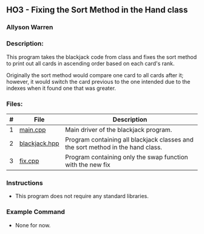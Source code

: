 ## HO3 - Fixing the Sort Method in the Hand class
### Allyson Warren
### Description:

This program takes the blackjack code from class and fixes the sort method to print out all cards in 
ascending order based on each card's rank.

Originally the sort method would compare one card to all cards after it; however, it would switch the card previous to the one intended due to the indexes when it found one that was greater.

### Files:

|   #   | File                                                                                         | Description                     |
| :---: | -------------------------------------------------------------------------------------------- | ------------------------------- |
|   1   | [main.cpp](https://github.com/apwarren/2143-OOP-Warren/blob/master/Assignments/H03/main.cpp) | Main driver of the blackjack program. |
|   2   | [blackjack.hpp](https://github.com/apwarren/2143-OOP-Warren/blob/master/Assignments/H03/blackjack.hpp) | Program containing all blackjack classes and the sort method in the hand class. |
|   3   | [fix.cpp](https://github.com/apwarren/2143-OOP-Warren/blob/master/Assignments/H03/fix.cpp) | Program containing only the swap function with the new fix |


### Instructions

- This program does not require any standard libraries.

### Example Command

- None for now.
